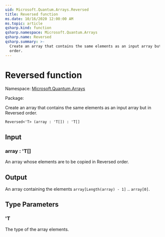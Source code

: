 ```yaml
---
uid: Microsoft.Quantum.Arrays.Reversed
title: Reversed function
ms.date: 10/16/2020 12:00:00 AM
ms.topic: article
qsharp.kind: function
qsharp.namespace: Microsoft.Quantum.Arrays
qsharp.name: Reversed
qsharp.summary: >-
  Create an array that contains the same elements as an input array but in Reversed
  order.
---
```


# Reversed function

Namespace: [Microsoft.Quantum.Arrays](xref:Microsoft.Quantum.Arrays)

Package: [](https://nuget.org/packages/)


Create an array that contains the same elements as an input array but in Reversedorder.

```Q#
Reversed<'T> (array : 'T[]) : 'T[]
```


## Input

### array : 'T[]

An array whose elements are to be copied in Reversed order.



## Output

An array containing the elements `array[Length(array) - 1]` .. `array[0]`.

## Type Parameters

### 'T

The type of the array elements.

